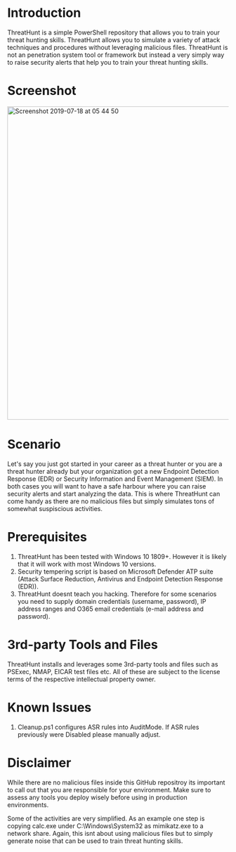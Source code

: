 # Introduction

ThreatHunt is a simple PowerShell repository that allows you to train your threat hunting skills. ThreatHunt allows you to simulate a variety of attack techniques and procedures without leveraging malicious files. ThreatHunt is not an penetration system tool or framework but instead a very simply way to raise security alerts that help you to train your threat hunting skills.

# Screenshot

<img width="713" alt="Screenshot 2019-07-18 at 05 44 50" src="https://user-images.githubusercontent.com/51508845/61410418-303e9980-a91f-11e9-91cc-85f156b56da9.png">

# Scenario

Let's say you just got started in your career as a threat hunter or you are a threat hunter already but your organization got a new Endpoint Detection Response (EDR) or Security Information and Event Management (SIEM). In both cases you will want to have a safe harbour where you can raise security alerts and start analyzing the data. This is where ThreatHunt can come handy as there are no malicious files but simply simulates tons of somewhat suspiscious activities. 

# Prerequisites 

1. ThreatHunt has been tested with Windows 10 1809+. However it is likely that it will work with most Windows 10 versions.
2. Security tempering script is based on Microsoft Defender ATP suite (Attack Surface Reduction, Antivirus and Endpoint Detection Response (EDR)).
3. ThreatHunt doesnt teach you hacking. Therefore for some scenarios you need to supply domain credentials (username, password), IP address ranges and O365 email credentials (e-mail address and password).

# 3rd-party Tools and Files

ThreatHunt installs and leverages some 3rd-party tools and files such as PSExec, NMAP, EICAR test files etc. All of these are subject to the license terms of the respective intellectual property owner.

# Known Issues

1. Cleanup.ps1 configures ASR rules into AuditMode. If ASR rules previously were Disabled please manually adjust.

# Disclaimer

While there are no malicious files inside this GitHub repositroy its important to call out that you are responsible for your environment. Make sure to assess any tools you deploy wisely before using in production environments. 

Some of the activities are very simplified. As an example one step is copying calc.exe under C:\Windows\System32 as mimikatz.exe to a network share. Again, this isnt about using malicious files but to simply generate noise that can be used to train threat hunting skills.
